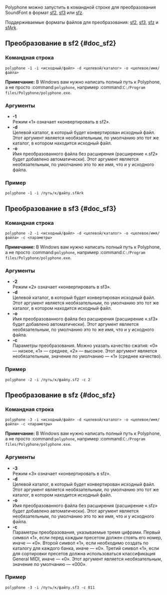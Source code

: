 Polyphone можно запустить в командной строке для преобразования SoundFont в формат [sf2](#doc_sf2), [sf3](#doc_sf3) или [sfz](#doc_sfz).

Поддерживаемые форматы файлов для преобразования: [sf2], [sf3], [sfz] и [sfArk].


## Преобразование в sf2 {#doc_sf2}


### Командная строка


```
polyphone -1 -i <исходный/файл> -d <целевой/каталог> -o <целевое/имя/файла>
```

<!-- note begin -->
**Примечание:**
В Windows вам нужно написать полный путь к Polyphone, а не просто :command:`polyphone`, например :command:`C:/Program files/Polyphone/polyphone.exe`.
<!-- note end -->


### Аргументы


* **-1**\
  Режим «1» означает «конвертировать в sf2».
* **-d**\
  Целевой каталог, в который будет конвертирован исходный файл.
  Этот аргумент является необязательным, по умолчанию это тот же каталог, в котором находится исходный файл.
* **-o**\
  Имя преобразованного файла без расширения (расширение «.sf2» будет добавлено автоматически).
  Этот аргумент является необязательным, по умолчанию это то же имя, что и у исходного файла.


### Пример


```
polyphone -1 -i /путь/к/файлу.sfArk
```


## Преобразование в sf3 {#doc_sf3}


### Командная строка


```
polyphone -2 -i <исходный/файл> -d <целевой/каталог> -o <целевое/имя/файла> -c <параметры>
```

<!-- note begin -->
**Примечание:**
В Windows вам нужно написать полный путь к Polyphone, а не просто :command:`polyphone`, например :command:`C:/Program files/Polyphone/polyphone.exe`.
<!-- note end -->


### Аргументы


* **-2**\
  Режим «2» означает «конвертировать в sf3».
* **-d**\
  Целевой каталог, в который будет конвертирован исходный файл.
  Этот аргумент является необязательным, по умолчанию это тот же каталог, в котором находится исходный файл.
* **-o**\
  Имя преобразованного файла без расширения (расширение «.sf3» будет добавлено автоматически).
  Этот аргумент является необязательным, по умолчанию это то же имя, что и у исходного файла.
* **-c**\
  Параметры преобразования.
  Можно указать качество сжатия: «0» — низкое, «1» — среднее, «2» — высокое.
  Этот аргумент является необязательным, значение по умолчанию — «1» (среднее качество).


### Пример


```
polyphone -2 -i /путь/к/файлу.sf2 -c 2
```


## Преобразование в sfz {#doc_sfz}


### Командная строка


```
polyphone -3 -i <исходный/файл> -d <целевой/каталог> -o <целевое/имя/файла> -c <параметры>
```

<!-- note begin -->
**Примечание:**
В Windows вам нужно написать полный путь к Polyphone, а не просто :command:`polyphone`, например :command:`C:/Program files/Polyphone/polyphone.exe`.
<!-- note end -->


### Аргументы


* **-3**\
  Режим «3» означает «конвертировать в sfz».
* **-d**\
  Целевой каталог, в который будет конвертирован исходный файл.
  Этот аргумент является необязательным, по умолчанию это тот же каталог, в котором находится исходный файл.
* **-o**\
  Имя преобразованного файла без расширения (расширение «.sfz» будет добавлено автоматически).
  Этот аргумент является необязательным, по умолчанию это то же имя, что и у исходного файла.
* **-c**\
  Параметры преобразования, указываемые тремя цифрами. Первый символ «1», если перед каждым пресетом должен стоять его номер, иначе — «0». Второй символ «1», если необходимо создать по каталогу для каждого банка, иначе — «0». Третий символ «1», если для сортировки пресетов должна использоваться классификация General MIDI, иначе — «0».
  Этот аргумент является необязательным, значение по умолчанию — «000».


### Пример


```
polyphone -3 -i /путь/к/файлу.sf3 -c 011
```


[sf2]:   manual/annexes/the-different-soundfont-formats.md#doc_sf2
[sf3]:   manual/annexes/the-different-soundfont-formats.md#doc_sf3
[sfArk]: manual/annexes/the-different-soundfont-formats.md#doc_sfark
[sfz]:   manual/annexes/the-different-soundfont-formats.md#doc_sfz
